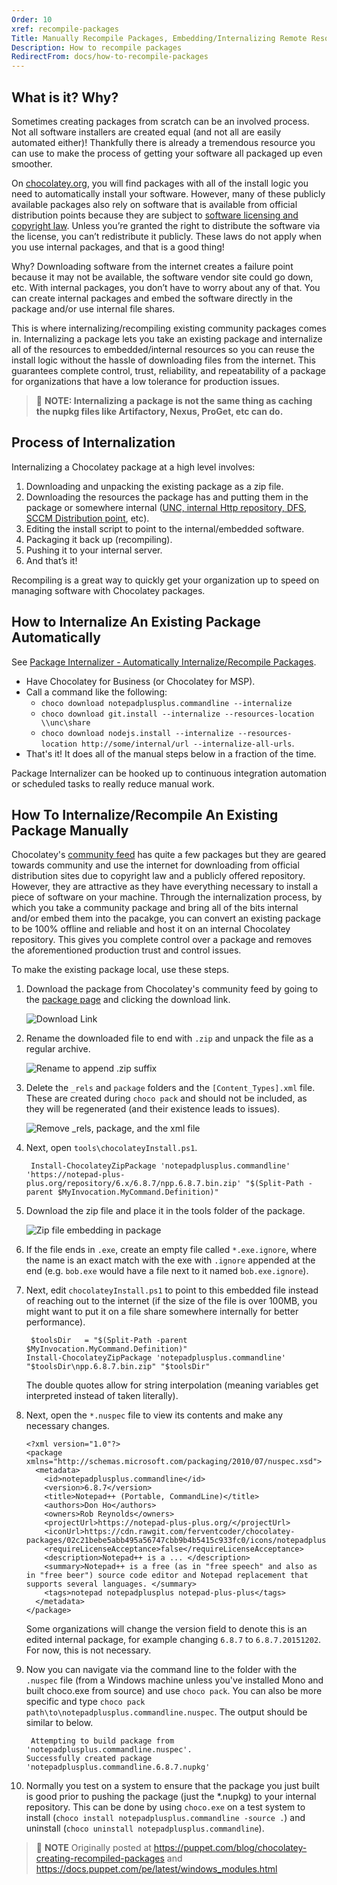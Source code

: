 ```yaml
---
Order: 10
xref: recompile-packages
Title: Manually Recompile Packages, Embedding/Internalizing Remote Resources
Description: How to recompile packages
RedirectFrom: docs/how-to-recompile-packages
---
```


## What is it? Why?

Sometimes creating packages from scratch can be an involved process. Not all software installers are created equal (and not all are easily automated either)! Thankfully there is already a tremendous resource you can use to make the process of getting your software all packaged up even smoother.

On [chocolatey.org](https://chocolatey.org), you will find packages with all of the install logic you need to automatically install your software. However, many of these publicly available packages also rely on software that is available from official distribution points because they are subject to [software licensing and copyright law](https://en.wikipedia.org/wiki/Software_license). Unless you’re granted the right to distribute the software via the license, you can’t redistribute it publicly. These laws do not apply when you use internal packages, and that is a good thing!

Why? Downloading software from the internet creates a failure point because it may not be available, the software vendor site could go down, etc. With internal packages, you don’t have to worry about any of that. You can create internal packages and embed the software directly in the package and/or use internal file shares.

This is where internalizing/recompiling existing community packages comes in. Internalizing a package lets you take an existing package and internalize all of the resources to embedded/internal resources so you can reuse the install logic without the hassle of downloading files from the internet. This guarantees complete control, trust, reliability, and repeatability of a package for organizations that have a low tolerance for production issues.

> :memo: **NOTE: Internalizing a package is not the same thing as caching the nupkg files like Artifactory, Nexus, ProGet, etc can do.**

## Process of Internalization

Internalizing a Chocolatey package at a high level involves:

1. Downloading and unpacking the existing package as a zip file.
1. Downloading the resources the package has and putting them in the package or somewhere internal ([UNC, internal Http repository, DFS](xref:host-packages), [SCCM Distribution point](xref:integrations), etc).
1. Editing the install script to point to the internal/embedded software.
1. Packaging it back up (recompiling).
1. Pushing it to your internal server.
1. And that’s it!

Recompiling is a great way to quickly get your organization up to speed on managing software with Chocolatey packages.

## How to Internalize An Existing Package Automatically

See [Package Internalizer - Automatically Internalize/Recompile Packages](#how-to-internalize-an-existing-package-automatically).

* Have Chocolatey for Business (or Chocolatey for MSP).
* Call a command like the following:
  * `choco download notepadplusplus.commandline --internalize`
  * `choco download git.install --internalize --resources-location \\unc\share`
  * `choco download nodejs.install --internalize --resources-location http://some/internal/url --internalize-all-urls`.
* That's it! It does all of the manual steps below in a fraction of the time.

Package Internalizer can be hooked up to continuous integration automation or scheduled tasks to really reduce manual work.


## How To Internalize/Recompile An Existing Package Manually

Chocolatey's [community feed](https://chocolatey.org/packages) has quite a few packages but they are geared towards community and use the internet for downloading from official distribution sites due to copyright law and a publicly offered repository. However, they are attractive as they have everything necessary to install a piece of software on your machine. Through the internalization process, by which you take a community package and bring all of the bits internal and/or embed them into the pacakge, you can convert an existing package to be 100% offline and reliable and host it on an internal Chocolatey repository. This gives you complete control over a package and removes the aforementioned production trust and control issues.

To make the existing package local, use these steps.

1. Download the package from Chocolatey's community feed by going to the [package page](https://chocolatey.org/packages/notepadplusplus.commandline) and clicking the download link.

   ![Download Link](/assets/images/recompile/choco_npp_download.png)

1. Rename the downloaded file to end with `.zip` and unpack the file as a regular archive.

   ![Rename to append .zip suffix](/assets/images/recompile/choco_rename_nupkg_zip.png)

1. Delete the `_rels` and `package` folders and the `[Content_Types].xml` file. These are created during `choco pack` and should not be included, as they will be regenerated (and their existence leads to issues).

   ![Remove _rels, package, and the xml file](/assets/images/recompile/choco_delete_pkg_files.png)

1. Next, open `tools\chocolateyInstall.ps1`.

        Install-ChocolateyZipPackage 'notepadplusplus.commandline' 'https://notepad-plus-plus.org/repository/6.x/6.8.7/npp.6.8.7.bin.zip' "$(Split-Path -parent $MyInvocation.MyCommand.Definition)"

1. Download the zip file and place it in the tools folder of the package.

   ![Zip file embedding in package](/assets/images/recompile/choco_download_zip.png)

1. If the file ends in `.exe`, create an empty file called `*.exe.ignore`, where the name is an exact match with the exe with `.ignore` appended at the end (e.g. `bob.exe` would have a file next to it named `bob.exe.ignore`).
1. Next, edit `chocolateyInstall.ps1` to point to this embedded file instead of reaching out to the internet (if the size of the file is over 100MB, you might want to put it on a file share somewhere internally for better performance).

        $toolsDir   = "$(Split-Path -parent $MyInvocation.MyCommand.Definition)"
       Install-ChocolateyZipPackage 'notepadplusplus.commandline' "$toolsDir\npp.6.8.7.bin.zip" "$toolsDir"

   The double quotes allow for string interpolation (meaning variables get interpreted instead of taken literally).

1. Next, open the `*.nuspec` file to view its contents and make any necessary changes.

       <?xml version="1.0"?>
       <package xmlns="http://schemas.microsoft.com/packaging/2010/07/nuspec.xsd">
         <metadata>
           <id>notepadplusplus.commandline</id>
           <version>6.8.7</version>
           <title>Notepad++ (Portable, CommandLine)</title>
           <authors>Don Ho</authors>
           <owners>Rob Reynolds</owners>
           <projectUrl>https://notepad-plus-plus.org/</projectUrl>
           <iconUrl>https://cdn.rawgit.com/ferventcoder/chocolatey-packages/02c21bebe5abb495a56747cbb9b4b5415c933fc0/icons/notepadplusplus.png</iconUrl>
           <requireLicenseAcceptance>false</requireLicenseAcceptance>
           <description>Notepad++ is a ... </description>
           <summary>Notepad++ is a free (as in "free speech" and also as in "free beer") source code editor and Notepad replacement that supports several languages. </summary>
           <tags>notepad notepadplusplus notepad-plus-plus</tags>
         </metadata>
       </package>

   Some organizations will change the version field to denote this is an edited internal package, for example changing `6.8.7` to `6.8.7.20151202`. For now, this is not necessary.

1. Now you can navigate via the command line to the folder with the `.nuspec` file (from a Windows machine unless you've installed Mono and built choco.exe from source) and use `choco pack`. You can also be more specific and type `choco pack path\to\notepadplusplus.commandline.nuspec`. The output should be similar to below.

        Attempting to build package from 'notepadplusplus.commandline.nuspec'.
       Successfully created package 'notepadplusplus.commandline.6.8.7.nupkg'

1. Normally you test on a system to ensure that the package you just built is good prior to pushing the package (just the *.nupkg) to your internal repository. This can be done by using `choco.exe` on a test system to install (`choco install notepadplusplus.commandline -source .`) and uninstall (`choco uninstall notepadplusplus.commandline`).

> :memo: **NOTE** Originally posted at https://puppet.com/blog/chocolatey-creating-recompiled-packages and https://docs.puppet.com/pe/latest/windows_modules.html
